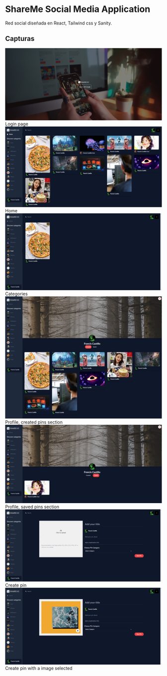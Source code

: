 # ShareMe Social Media Application

Red social diseñada en React, Tailwind css y Sanity.

## Capturas

![alt text](https://github.com/FrancisDev19/ShareMe-fm/blob/master/Login%20Page.png?raw=true)
Login page
![alt text](https://github.com/FrancisDev19/ShareMe-fm/blob/master/Initial%20page.png?raw=true)
Home
![alt text](https://github.com/FrancisDev19/ShareMe-fm/blob/master/Categories.png?raw=true)
Categories
![alt text](https://github.com/FrancisDev19/ShareMe-fm/blob/master/Profile%2C%20created%20pins.png?raw=true)
Profile, created pins section
![alt text](https://github.com/FrancisDev19/ShareMe-fm/blob/master/Profile%2C%20saved%20pins.png?raw=true)
Profile, saved pins section
![alt text](https://github.com/FrancisDev19/ShareMe-fm/blob/master/Create%20pin.png?raw=true)
Create pin
![alt text](https://github.com/FrancisDev19/ShareMe-fm/blob/master/Upload%20image.png?raw=true)
Create pin with a image selected
